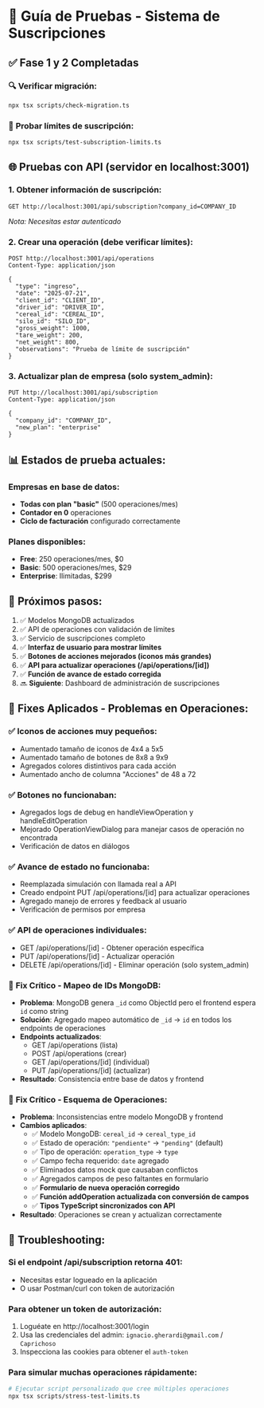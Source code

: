 # 🧪 Guía de Pruebas - Sistema de Suscripciones

## ✅ **Fase 1 y 2 Completadas**

### 🔍 **Verificar migración:**
```bash
npx tsx scripts/check-migration.ts
```

### 🧪 **Probar límites de suscripción:**
```bash
npx tsx scripts/test-subscription-limits.ts
```

## 🌐 **Pruebas con API (servidor en localhost:3001)**

### 1. **Obtener información de suscripción:**
```
GET http://localhost:3001/api/subscription?company_id=COMPANY_ID
```
*Nota: Necesitas estar autenticado*

### 2. **Crear una operación (debe verificar límites):**
```
POST http://localhost:3001/api/operations
Content-Type: application/json

{
  "type": "ingreso",
  "date": "2025-07-21",
  "client_id": "CLIENT_ID",
  "driver_id": "DRIVER_ID",
  "cereal_id": "CEREAL_ID",
  "silo_id": "SILO_ID",
  "gross_weight": 1000,
  "tare_weight": 200,
  "net_weight": 800,
  "observations": "Prueba de límite de suscripción"
}
```

### 3. **Actualizar plan de empresa (solo system_admin):**
```
PUT http://localhost:3001/api/subscription
Content-Type: application/json

{
  "company_id": "COMPANY_ID",
  "new_plan": "enterprise"
}
```

## 📊 **Estados de prueba actuales:**

### Empresas en base de datos:
- **Todas con plan "basic"** (500 operaciones/mes)
- **Contador en 0** operaciones
- **Ciclo de facturación** configurado correctamente

### Planes disponibles:
- **Free**: 250 operaciones/mes, $0
- **Basic**: 500 operaciones/mes, $29  
- **Enterprise**: Ilimitadas, $299

## 🔄 **Próximos pasos:**
1. ✅ Modelos MongoDB actualizados
2. ✅ API de operaciones con validación de límites
3. ✅ Servicio de suscripciones completo
4. ✅ **Interfaz de usuario para mostrar límites**
5. ✅ **Botones de acciones mejorados (iconos más grandes)**
6. ✅ **API para actualizar operaciones (/api/operations/[id])**
7. ✅ **Función de avance de estado corregida**
8. 🔜 **Siguiente**: Dashboard de administración de suscripciones

## 🐛 **Fixes Aplicados - Problemas en Operaciones:**

### ✅ **Iconos de acciones muy pequeños:**
- Aumentado tamaño de iconos de 4x4 a 5x5
- Aumentado tamaño de botones de 8x8 a 9x9
- Agregados colores distintivos para cada acción
- Aumentado ancho de columna "Acciones" de 48 a 72

### ✅ **Botones no funcionaban:**
- Agregados logs de debug en handleViewOperation y handleEditOperation
- Mejorado OperationViewDialog para manejar casos de operación no encontrada
- Verificación de datos en diálogos

### ✅ **Avance de estado no funcionaba:**
- Reemplazada simulación con llamada real a API
- Creado endpoint PUT /api/operations/[id] para actualizar operaciones
- Agregado manejo de errores y feedback al usuario
- Verificación de permisos por empresa

### ✅ **API de operaciones individuales:**
- GET /api/operations/[id] - Obtener operación específica
- PUT /api/operations/[id] - Actualizar operación
- DELETE /api/operations/[id] - Eliminar operación (solo system_admin)

### 🔧 **Fix Crítico - Mapeo de IDs MongoDB:**
- **Problema**: MongoDB genera `_id` como ObjectId pero el frontend espera `id` como string
- **Solución**: Agregado mapeo automático de `_id` → `id` en todos los endpoints de operaciones
- **Endpoints actualizados**: 
  - GET /api/operations (lista)
  - POST /api/operations (crear)
  - GET /api/operations/[id] (individual)
  - PUT /api/operations/[id] (actualizar)
- **Resultado**: Consistencia entre base de datos y frontend

### 🔧 **Fix Crítico - Esquema de Operaciones:**
- **Problema**: Inconsistencias entre modelo MongoDB y frontend
- **Cambios aplicados**:
  - ✅ Modelo MongoDB: `cereal_id` → `cereal_type_id`
  - ✅ Estado de operación: `"pendiente"` → `"pending"` (default)
  - ✅ Tipo de operación: `operation_type` → `type`
  - ✅ Campo fecha requerido: `date` agregado
  - ✅ Eliminados datos mock que causaban conflictos
  - ✅ Agregados campos de peso faltantes en formulario
  - ✅ **Formulario de nueva operación corregido**
  - ✅ **Función addOperation actualizada con conversión de campos**
  - ✅ **Tipos TypeScript sincronizados con API**
- **Resultado**: Operaciones se crean y actualizan correctamente

## 🐛 **Troubleshooting:**

### Si el endpoint /api/subscription retorna 401:
- Necesitas estar logueado en la aplicación
- O usar Postman/curl con token de autorización

### Para obtener un token de autorización:
1. Loguéate en http://localhost:3001/login
2. Usa las credenciales del admin: `ignacio.gherardi@gmail.com` / `Caprichoso`
3. Inspecciona las cookies para obtener el `auth-token`

### Para simular muchas operaciones rápidamente:
```bash
# Ejecutar script personalizado que cree múltiples operaciones
npx tsx scripts/stress-test-limits.ts
```
